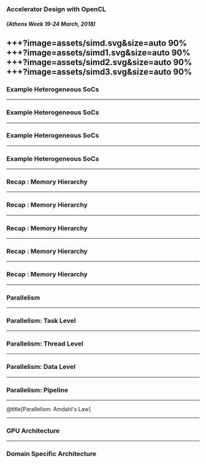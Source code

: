 ### Accelerator Design with OpenCL
##### (Athens Week 19-24 March, 2018) 
+++?image=assets/simd.svg&size=auto 90%
+++?image=assets/simd1.svg&size=auto 90%
+++?image=assets/simd2.svg&size=auto 90%
+++?image=assets/simd3.svg&size=auto 90%
---
### Example Heterogeneous SoCs
---
### Example Heterogeneous SoCs
---
### Example Heterogeneous SoCs
---
### Example Heterogeneous SoCs
---
### Recap : Memory Hierarchy
---
### Recap : Memory Hierarchy
---
### Recap : Memory Hierarchy
---
### Recap : Memory Hierarchy
---
### Recap : Memory Hierarchy
---
### Parallelism
---
### Parallelism: Task Level
---
### Parallelism: Thread Level
---
### Parallelism: Data Level
---
### Parallelism: Pipeline
---
@title[Parallelism: Amdahl's Law]
<!---`$$speedup= \frac{1}{S+\frac{P}{N}}$$` -->
---
### GPU Architecture
---
### Domain Specific Architecture

